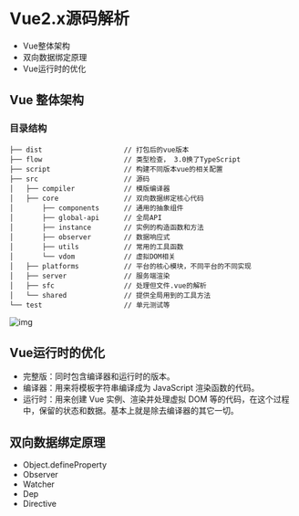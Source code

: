 # Vue2.x源码解析

- Vue整体架构
- 双向数据绑定原理
- Vue运行时的优化

## Vue 整体架构

### 目录结构

``` text
├── dist                    // 打包后的vue版本
├── flow                    // 类型检查， 3.0换了TypeScript
├── script                  // 构建不同版本vue的相关配置
├── src                     // 源码
│   ├── compiler            // 模版编译器
│   ├── core                // 双向数据绑定核心代码
│       ├── components      // 通用的抽象组件
│       ├── global-api      // 全局API
│       ├── instance        // 实例的构造函数和方法
│       ├── observer        // 数据响应式
│       ├── utils           // 常用的工具函数
│       └── vdom            // 虚拟DOM相关
│   ├── platforms           // 平台的核心模块，不同平台的不同实现
│   ├── server              // 服务端渲染
│   ├── sfc                 // 处理但文件.vue的解析
│   └── shared              // 提供全局用到的工具方法
└── test                    // 单元测试等
```

![img](/blog/vue-defineProperty.png)


## Vue运行时的优化

- 完整版：同时包含编译器和运行时的版本。
- 编译器：用来将模板字符串编译成为 JavaScript 渲染函数的代码。
- 运行时：用来创建 Vue 实例、渲染并处理虚拟 DOM 等的代码，在这个过程中，保留的状态和数据。基本上就是除去编译器的其它一切。

## 双向数据绑定原理

- Object.defineProperty
- Observer
- Watcher
- Dep
- Directive











